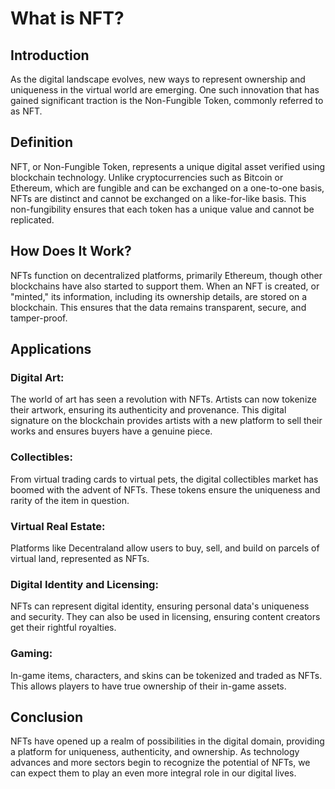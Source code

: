 # What is NFT?

## Introduction

As the digital landscape evolves, new ways to represent ownership and uniqueness
in the virtual world are emerging. One such innovation that has gained
significant traction is the Non-Fungible Token, commonly referred to as NFT.

## Definition

NFT, or Non-Fungible Token, represents a unique digital asset verified using
blockchain technology. Unlike cryptocurrencies such as Bitcoin or Ethereum,
which are fungible and can be exchanged on a one-to-one basis, NFTs are distinct
and cannot be exchanged on a like-for-like basis. This non-fungibility ensures
that each token has a unique value and cannot be replicated.

## How Does It Work?

NFTs function on decentralized platforms, primarily Ethereum, though other
blockchains have also started to support them. When an NFT is created, or
"minted," its information, including its ownership details, are stored on a
blockchain. This ensures that the data remains transparent, secure, and
tamper-proof.

## Applications

### Digital Art:

The world of art has seen a revolution with NFTs. Artists can now tokenize their
artwork, ensuring its authenticity and provenance. This digital signature on the
blockchain provides artists with a new platform to sell their works and ensures
buyers have a genuine piece.

### Collectibles:

From virtual trading cards to virtual pets, the digital collectibles market has
boomed with the advent of NFTs. These tokens ensure the uniqueness and rarity of
the item in question.

### Virtual Real Estate:

Platforms like Decentraland allow users to buy, sell, and build on parcels of
virtual land, represented as NFTs.

### Digital Identity and Licensing:

NFTs can represent digital identity, ensuring personal data's uniqueness and
security. They can also be used in licensing, ensuring content creators get
their rightful royalties.

### Gaming:

In-game items, characters, and skins can be tokenized and traded as NFTs. This
allows players to have true ownership of their in-game assets.

## Conclusion

NFTs have opened up a realm of possibilities in the digital domain, providing a
platform for uniqueness, authenticity, and ownership. As technology advances and
more sectors begin to recognize the potential of NFTs, we can expect them to
play an even more integral role in our digital lives.
